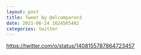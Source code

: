 ```yaml
--- 
layout: post 
title: Tweet by @elcomparon3 
date: 2021-06-24 1624565482 
categories: twitter 
--- 
```

https://twitter.com/o/status/1408155787864723457